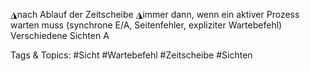 ◮nach Ablauf der Zeitscheibe
◮immer dann, wenn ein aktiver Prozess warten muss
(synchrone E/A, Seitenfehler, expliziter Wartebefehl)
Verschiedene Sichten
A

   Tags & Topics:
   #Sicht
   #Wartebefehl
   #Zeitscheibe
   #Sichten